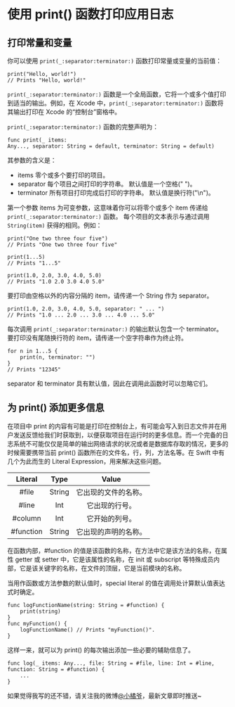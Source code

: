 # 使用 print() 函数打印应用日志
## 打印常量和变量
你可以使用 `print(_:separator:terminator:)` 函数打印常量或变量的当前值：
```
print("Hello, world!")
// Prints "Hello, world!"
```
`print(_:separator:terminator:)` 函数是一个全局函数，它将一个或多个值打印到适当的输出。例如，在 Xcode 中，`print(_:separator:terminator:)` 函数将其输出打印在 Xcode 的“控制台”窗格中。

`print(_:separator:terminator:)` 函数的完整声明为：
```
func print(_ items: Any..., separator: String = default, terminator: String = default)
```
其参数的含义是：
- items
零个或多个要打印的项目。
- separator
每个项目之间打印的字符串。 默认值是一个空格(" ")。
- terminator
所有项目打印完成后打印的字符串。 默认值是换行符("\n")。

第一个参数 items 为可变参数，这意味着你可以将零个或多个 item 传递给
 `print(_:separator:terminator:)` 函数。 每个项目的文本表示与通过调用 `String(item)` 获得的相同。例如：
```
print("One two three four five")
// Prints "One two three four five"

print(1...5)
// Prints "1...5"

print(1.0, 2.0, 3.0, 4.0, 5.0)
// Prints "1.0 2.0 3.0 4.0 5.0"
```
要打印由空格以外的内容分隔的 item，请传递一个 String 作为 separator。
```
print(1.0, 2.0, 3.0, 4.0, 5.0, separator: " ... ")
// Prints "1.0 ... 2.0 ... 3.0 ... 4.0 ... 5.0"
```
每次调用 `print(_:separator:terminator:)` 的输出默认包含一个 terminator。 要打印没有尾随换行符的 item，请传递一个空字符串作为终止符。
```
for n in 1...5 {
    print(n, terminator: "")
}
// Prints "12345"
```
separator 和 terminator 具有默认值，因此在调用此函数时可以忽略它们。
## 为 print() 添加更多信息
在项目中 print 的内容有可能是打印在控制台上，有可能会写入到日志文件并在用户发送反馈给我们时获取到，以便获取项目在运行时的更多信息。而一个完备的日志系统不可能仅仅是简单的输出网络请求的状况或者是数据库存取的情况，更多的时候需要携带当前 print() 函数所在的文件名，行，列，方法名等。在 Swift 中有几个为此而生的 Literal Expression，用来解决这些问题。

| Literal | Type | Value |
|:--------:|:-------:|:-------:|
| #file | String | 它出现的文件的名称。 |
| #line | Int | 它出现的行号。 |
| #column | Int | 它开始的列号。 |
| #function | String | 它出现的声明的名称。 |
在函数内部，#function 的值是该函数的名称，在方法中它是该方法的名称，在属性 getter 或 setter 中，它是该属性的名称，在 init 或 subscript 等特殊成员内部，它是该关键字的名称，在文件的顶层，它是当前模块的名称。

当用作函数或方法参数的默认值时，special literal 的值在调用处计算默认值表达式时确定。
```
func logFunctionName(string: String = #function) {
    print(string)
}
func myFunction() {
    logFunctionName() // Prints "myFunction()".
}
```
这样一来，就可以为 print() 的每次输出添加一些必要的辅助信息了。
```
func log(_ items: Any..., file: String = #file, line: Int = #line, function: String = #function) {
    ...
}
```
如果觉得我写的还不错，请关注我的微博[@小橘爷](http://weibo.com/yanghaoyu0225)，最新文章即时推送~
